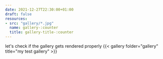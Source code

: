 ```yaml
---
date: 2021-12-27T22:30:00+01:00
draft: false
resources: 
- src: "gallery/*.jpg"
  name: gallery-:counter
  title: gallery-title-:counter
---
```

let's check if the gallery gets rendered properly
{{< gallery folder="gallery" title="my test gallery" >}}

